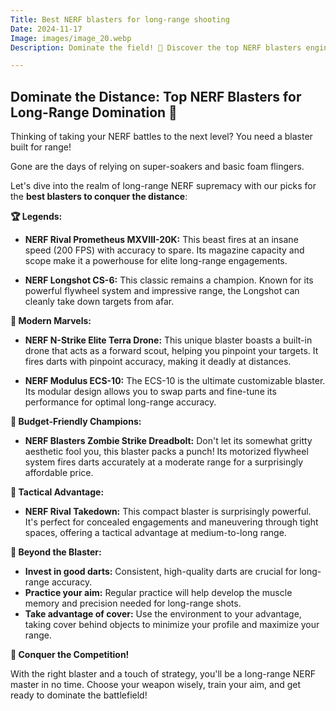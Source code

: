 ```yaml
---
Title: Best NERF blasters for long-range shooting
Date: 2024-11-17
Image: images/image_20.webp
Description: Dominate the field! 🎯 Discover the top NERF blasters engineered for long-range accuracy & power. 🚀 Find your perfect weapon for epic Nerf battles. 💥  

---
```


## Dominate the Distance: Top NERF Blasters for Long-Range Domination 🎯

Thinking of taking your NERF battles to the next level?  You need a blaster built for range!

Gone are the days of relying on super-soakers and basic foam flingers. 

Let's dive into the realm of long-range NERF supremacy with our picks for the **best blasters to conquer the distance**: 

**🏆 Legends:**

* **NERF Rival Prometheus MXVIII-20K:** This beast fires at an insane speed (200 FPS) with accuracy to spare. Its magazine capacity and scope make it a powerhouse for elite long-range engagements.  

* **NERF Longshot CS-6:** This classic remains a champion.  Known for its powerful flywheel system and impressive range, the Longshot can cleanly take down targets from afar.

**🚀  Modern Marvels:**

* **NERF N-Strike Elite Terra Drone:**  This unique blaster boasts a built-in drone that acts as a forward scout, helping you pinpoint your targets.  It fires darts with pinpoint accuracy, making it deadly at distances.

* **NERF Modulus ECS-10:** The ECS-10 is the ultimate customizable blaster. Its modular design allows you to swap parts and fine-tune its performance for optimal long-range accuracy.

**🤫 Budget-Friendly Champions:**

* **NERF Blasters Zombie Strike Dreadbolt:** Don't let its somewhat gritty aesthetic fool you, this blaster packs a punch! Its motorized flywheel system fires darts accurately at a moderate range for a surprisingly affordable price. 

**🤫 Tactical Advantage:**

* **NERF Rival Takedown:** This compact blaster is surprisingly powerful. It's perfect for concealed engagements and maneuvering through tight spaces, offering a tactical advantage at medium-to-long range. 

**🎯  Beyond the Blaster:**

* **Invest in good darts:** Consistent, high-quality darts are crucial for long-range accuracy.
* **Practice your aim:** Regular practice will help develop the muscle memory and precision needed for long-range shots.
* **Take advantage of cover:** Use the environment to your advantage, taking cover behind objects to minimize your profile and maximize your range.

**🎉 Conquer the Competition!**

With the right blaster and a touch of strategy, you'll be a long-range NERF master in no time. Choose your weapon wisely, train your aim, and get ready to dominate the battlefield!  


 
